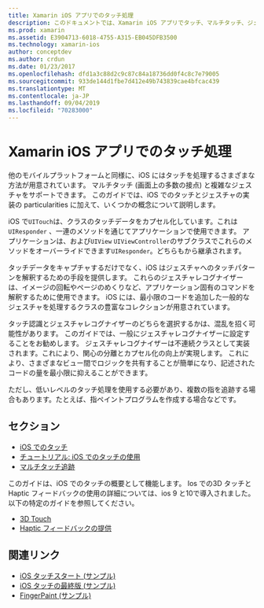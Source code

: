 ```yaml
---
title: Xamarin iOS アプリでのタッチ処理
description: このドキュメントでは、Xamarin iOS アプリでタッチ、マルチタッチ、ジェスチャ、3D タッチを操作する方法について説明しているガイドにリンクしています。
ms.prod: xamarin
ms.assetid: E3904713-6018-4755-A315-EB045DFB3500
ms.technology: xamarin-ios
author: conceptdev
ms.author: crdun
ms.date: 01/23/2017
ms.openlocfilehash: dfd1a3c88d2c9c87c84a18736dd0f4c8c7e79005
ms.sourcegitcommit: 933de144d1fbe7d412e49b743839cae4bfcac439
ms.translationtype: MT
ms.contentlocale: ja-JP
ms.lasthandoff: 09/04/2019
ms.locfileid: "70283000"
---
```

# <a name="handling-touch-in-xamarinios-apps"></a>Xamarin iOS アプリでのタッチ処理

他のモバイルプラットフォームと同様に、iOS にはタッチを処理するさまざまな方法が用意されています。 マルチタッチ (画面上の多数の接点) と複雑なジェスチャをサポートできます。 このガイドでは、iOS でのタッチとジェスチャの実装の particularities に加えて、いくつかの概念について説明します。

iOS で`UITouch`は、クラスのタッチデータをカプセル化しています。これは`UIResponder` 、一連のメソッドを通じてアプリケーションで使用できます。 アプリケーションは、および`UIView` `UIViewController`のサブクラスでこれらのメソッドをオーバーライドできます`UIResponder`。どちらもから継承されます。

タッチデータをキャプチャするだけでなく、iOS はジェスチャへのタッチパターンを解釈するための手段を提供します。 これらのジェスチャレコグナイザーは、イメージの回転やページのめくりなど、アプリケーション固有のコマンドを解釈するために使用できます。 iOS には、最小限のコードを追加した一般的なジェスチャを処理するクラスの豊富なコレクションが用意されています。

タッチ認識とジェスチャレコグナイザーのどちらを選択するかは、混乱を招く可能性があります。 このガイドでは、一般にジェスチャレコグナイザーに設定することをお勧めします。 ジェスチャレコグナイザーは不連続クラスとして実装されます。これにより、関心の分離とカプセル化の向上が実現します。 これにより、さまざまなビュー間でロジックを共有することが簡単になり、記述されたコードの量を最小限に抑えることができます。

ただし、低いレベルのタッチ処理を使用する必要があり、複数の指を追跡する場合もあります。たとえば、指ペイントプログラムを作成する場合などです。

## <a name="sections"></a>セクション

- [iOS でのタッチ](touch-in-ios.md)
- [チュートリアル: iOS でのタッチの使用](ios-touch-walkthrough.md)
- [マルチタッチ追跡](touch-tracking.md)

このガイドは、iOS でのタッチの概要として機能します。 Ios での3D タッチと Haptic フィードバックの使用の詳細については、ios 9 と10で導入されました。以下の特定のガイドを参照してください。

- [3D Touch](~/ios/platform/3d-touch.md)
- [Haptic フィードバックの提供](~/ios/user-interface/ios-ui/haptic-feedback.md)

## <a name="related-links"></a>関連リンク

- [iOS タッチスタート (サンプル)](https://docs.microsoft.com/samples/xamarin/ios-samples/applicationfundamentals-touch-start)
- [iOS タッチの最終版 (サンプル)](https://docs.microsoft.com/samples/xamarin/ios-samples/applicationfundamentals-touch-final)
- [FingerPaint (サンプル)](https://docs.microsoft.com/samples/xamarin/ios-samples/applicationfundamentals-fingerpaint)
